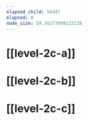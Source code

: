 ```yaml
---
elapsed_child: 56447
elapsed: 0
node_size: 59.38277099222128
---
```

# [[level-2c-a]]
# [[level-2c-b]]
# [[level-2c-c]]